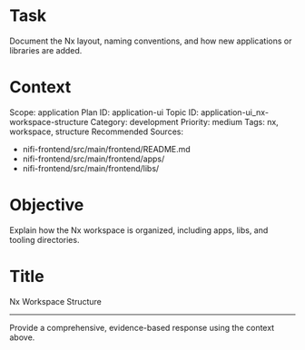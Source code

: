 # Task
Document the Nx layout, naming conventions, and how new applications or libraries are added.

# Context
Scope: application
Plan ID: application-ui
Topic ID: application-ui_nx-workspace-structure
Category: development
Priority: medium
Tags: nx, workspace, structure
Recommended Sources:
- nifi-frontend/src/main/frontend/README.md
- nifi-frontend/src/main/frontend/apps/
- nifi-frontend/src/main/frontend/libs/

# Objective
Explain how the Nx workspace is organized, including apps, libs, and tooling directories.

# Title
Nx Workspace Structure

---

Provide a comprehensive, evidence-based response using the context above.

